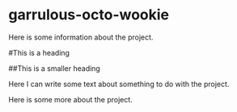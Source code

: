 # garrulous-octo-wookie

Here is some information about the project.

#This is a heading

##This is a smaller heading

Here I can write some text about something to do with the project.

Here is some more about the project.
